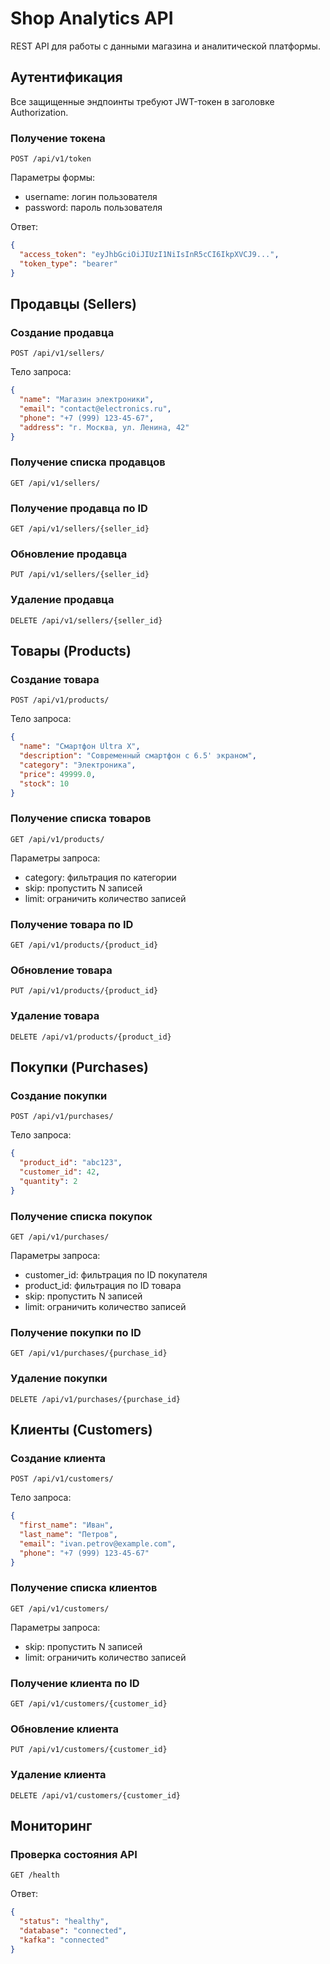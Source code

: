 # Shop Analytics API

REST API для работы с данными магазина и аналитической платформы.

## Аутентификация

Все защищенные эндпоинты требуют JWT-токен в заголовке Authorization.

### Получение токена

```
POST /api/v1/token
```

Параметры формы:
- username: логин пользователя
- password: пароль пользователя

Ответ:
```json
{
  "access_token": "eyJhbGciOiJIUzI1NiIsInR5cCI6IkpXVCJ9...",
  "token_type": "bearer"
}
```

## Продавцы (Sellers)

### Создание продавца

```
POST /api/v1/sellers/
```

Тело запроса:
```json
{
  "name": "Магазин электроники",
  "email": "contact@electronics.ru",
  "phone": "+7 (999) 123-45-67",
  "address": "г. Москва, ул. Ленина, 42"
}
```

### Получение списка продавцов

```
GET /api/v1/sellers/
```

### Получение продавца по ID

```
GET /api/v1/sellers/{seller_id}
```

### Обновление продавца

```
PUT /api/v1/sellers/{seller_id}
```

### Удаление продавца

```
DELETE /api/v1/sellers/{seller_id}
```

## Товары (Products)

### Создание товара

```
POST /api/v1/products/
```

Тело запроса:
```json
{
  "name": "Смартфон Ultra X",
  "description": "Современный смартфон с 6.5' экраном",
  "category": "Электроника",
  "price": 49999.0,
  "stock": 10
}
```

### Получение списка товаров

```
GET /api/v1/products/
```

Параметры запроса:
- category: фильтрация по категории
- skip: пропустить N записей
- limit: ограничить количество записей

### Получение товара по ID

```
GET /api/v1/products/{product_id}
```

### Обновление товара

```
PUT /api/v1/products/{product_id}
```

### Удаление товара

```
DELETE /api/v1/products/{product_id}
```

## Покупки (Purchases)

### Создание покупки

```
POST /api/v1/purchases/
```

Тело запроса:
```json
{
  "product_id": "abc123",
  "customer_id": 42,
  "quantity": 2
}
```

### Получение списка покупок

```
GET /api/v1/purchases/
```

Параметры запроса:
- customer_id: фильтрация по ID покупателя
- product_id: фильтрация по ID товара
- skip: пропустить N записей
- limit: ограничить количество записей

### Получение покупки по ID

```
GET /api/v1/purchases/{purchase_id}
```

### Удаление покупки

```
DELETE /api/v1/purchases/{purchase_id}
```

## Клиенты (Customers)

### Создание клиента

```
POST /api/v1/customers/
```

Тело запроса:
```json
{
  "first_name": "Иван",
  "last_name": "Петров",
  "email": "ivan.petrov@example.com",
  "phone": "+7 (999) 123-45-67"
}
```

### Получение списка клиентов

```
GET /api/v1/customers/
```

Параметры запроса:
- skip: пропустить N записей
- limit: ограничить количество записей

### Получение клиента по ID

```
GET /api/v1/customers/{customer_id}
```

### Обновление клиента

```
PUT /api/v1/customers/{customer_id}
```

### Удаление клиента

```
DELETE /api/v1/customers/{customer_id}
```

## Мониторинг

### Проверка состояния API

```
GET /health
```

Ответ:
```json
{
  "status": "healthy",
  "database": "connected",
  "kafka": "connected"
}
``` 